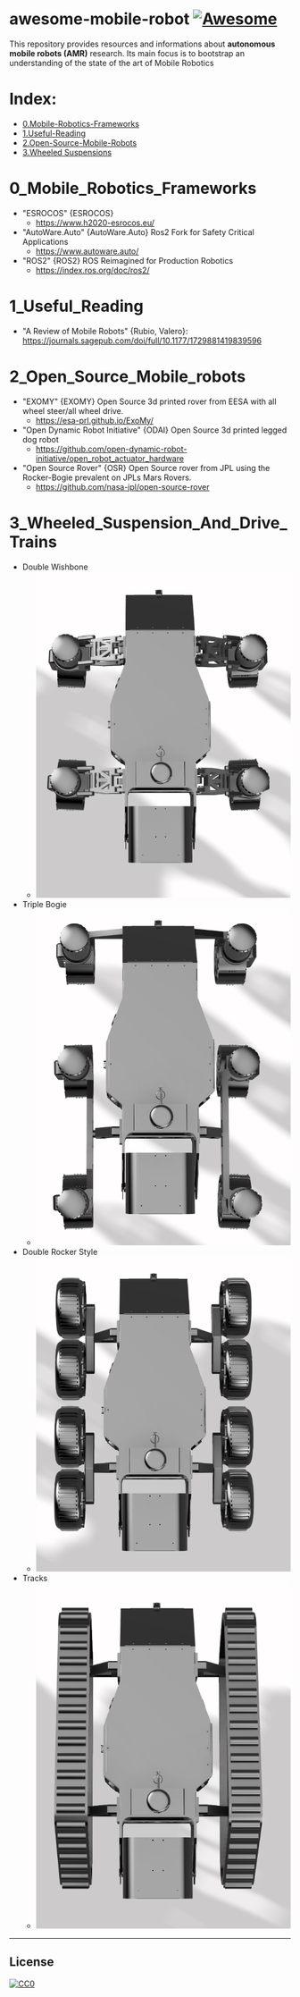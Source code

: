 # awesome-mobile-robot  [![Awesome](https://awesome.re/badge.svg)](https://awesome.re)  
This repository provides  resources and informations about **autonomous mobile robots (AMR)** research. Its main focus is to bootstrap an understanding of the state of the art of Mobile Robotics 


# Index:  
* [0.Mobile-Robotics-Frameworks](README.md#0_mobile_robotics_frameworks)
* [1.Useful-Reading](README.md#1_useful_reading)
* [2.Open-Source-Mobile-Robots](README.md#2_open_source_mobile_robots)
* [3.Wheeled Suspensions](README.md#3_wheeled_suspension_and_drive_trains)



# 0_Mobile_Robotics_Frameworks


 * "ESROCOS" {ESROCOS}
   * https://www.h2020-esrocos.eu/ 
 * "AutoWare.Auto" {AutoWare.Auto} Ros2 Fork for Safety Critical Applications
   * https://www.autoware.auto/ 
 * "ROS2" {ROS2} ROS Reimagined for Production Robotics
   * https://index.ros.org/doc/ros2/ 

# 1_Useful_Reading 

 * "A Review of Mobile Robots" {Rubio, Valero}: https://journals.sagepub.com/doi/full/10.1177/1729881419839596  
 
# 2_Open_Source_Mobile_robots 
* "EXOMY" {EXOMY} Open Source 3d printed rover from EESA with all wheel steer/all wheel drive. 
   * https://esa-prl.github.io/ExoMy/ 
* "Open Dynamic Robot Initiative" {ODAI} Open Source 3d printed legged dog robot
    * https://github.com/open-dynamic-robot-initiative/open_robot_actuator_hardware 
* "Open Source Rover" {OSR} Open Source rover from JPL using the Rocker-Bogie prevalent on JPLs Mars Rovers. 
    * https://github.com/nasa-jpl/open-source-rover 

# 3_Wheeled_Suspension_And_Drive_Trains
*  Double Wishbone
   * ![Image of Earthling Wishbone](https://github.com/Open-Mobile-Robotics/awesome-mobile-robots/blob/main/images/earthling-double-wishbone-overhead.png)
* Triple Bogie
  * ![Image of Earthling triple-bogie](https://github.com/Open-Mobile-Robotics/awesome-mobile-robots/blob/main/images/earthling-triple-bogie-overhead.png)
* Double Rocker Style 
  * ![Image of Earthling Rocker](https://github.com/Open-Mobile-Robotics/awesome-mobile-robots/blob/main/images/earthling-rockers-overhead.png)
* Tracks
  * ![Image of Earthling Rocker](https://github.com/Open-Mobile-Robotics/awesome-mobile-robots/blob/main/images/earthling-tracks-overhead.png)
-----

## License

[![CC0](http://i.creativecommons.org/p/zero/1.0/88x31.png)](http://creativecommons.org/publicdomain/zero/1.0/)
